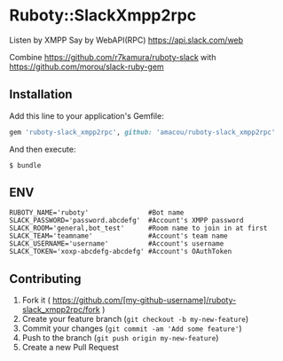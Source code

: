 # Ruboty::SlackXmpp2rpc

Listen by XMPP
Say by WebAPI(RPC) https://api.slack.com/web

Combine https://github.com/r7kamura/ruboty-slack with https://github.com/morou/slack-ruby-gem

## Installation

Add this line to your application's Gemfile:

```ruby
gem 'ruboty-slack_xmpp2rpc', github: 'amacou/ruboty-slack_xmpp2rpc'
```

And then execute:

    $ bundle

## ENV

```
RUBOTY_NAME='ruboty'               #Bot name
SLACK_PASSWORD='password.abcdefg'  #Account's XMPP password
SLACK_ROOM='general,bot_test'      #Room name to join in at first
SLACK_TEAM='teamname'              #Account's team name
SLACK_USERNAME='username'          #Account's username
SLACK_TOKEN='xoxp-abcdefg-abcdefg' #Account's OAuthToken
```

## Contributing

1. Fork it ( https://github.com/[my-github-username]/ruboty-slack_xmpp2rpc/fork )
2. Create your feature branch (`git checkout -b my-new-feature`)
3. Commit your changes (`git commit -am 'Add some feature'`)
4. Push to the branch (`git push origin my-new-feature`)
5. Create a new Pull Request
